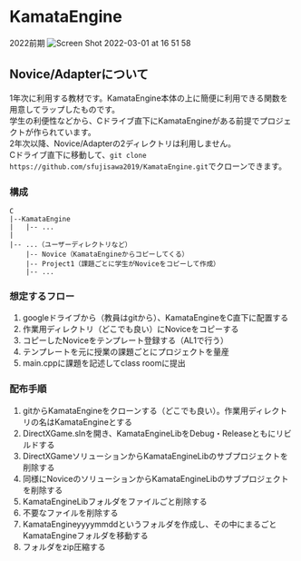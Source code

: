 # KamataEngine
2022前期
![Screen Shot 2022-03-01 at 16 51 58](https://user-images.githubusercontent.com/50472340/156130215-737758dc-82b1-4f40-892e-ee7517b6f88f.png)

## Novice/Adapterについて

1年次に利用する教材です。KamataEngine本体の上に簡便に利用できる関数を用意してラップしたものです。  
学生の利便性などから、Cドライブ直下にKamataEngineがある前提でプロジェクトが作られています。  
2年次以降、Novice/Adapterの2ディレクトリは利用しません。  
Cドライブ直下に移動して、`git clone https://github.com/sfujisawa2019/KamataEngine.git`でクローンできます。
### 構成
```
C
|--KamataEngine
|   |-- ...
|
|-- ...（ユーザーディレクトリなど）
    |-- Novice（KamataEngineからコピーしてくる）
    |-- Project1（課題ごとに学生がNoviceをコピーして作成）
    |-- ...
```

### 想定するフロー

1. googleドライブから（教員はgitから）、KamataEngineをC直下に配置する
2. 作業用ディレクトリ（どこでも良い）にNoviceをコピーする
3. コピーしたNoviceをテンプレート登録する（AL1で行う）
4. テンプレートを元に授業の課題ごとにプロジェクトを量産
5. main.cppに課題を記述してclass roomに提出

### 配布手順
1. gitからKamataEngineをクローンする（どこでも良い）。作業用ディレクトリの名はKamataEngineとする
2. DirectXGame.slnを開き、KamataEngineLibをDebug・Releaseともにリビルドする
3. DirectXGameソリューションからKamataEngineLibのサブプロジェクトを削除する
4. 同様にNoviceのソリューションからKamataEngineLibのサブプロジェクトを削除する
5. KamataEngineLibフォルダをファイルごと削除する
6. 不要なファイルを削除する
7. KamataEngineyyyymmddというフォルダを作成し、その中にまるごとKamataEngineフォルダを移動する
8. フォルダをzip圧縮する
